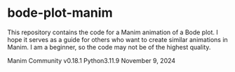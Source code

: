 # bode-plot-manim
This repository contains the code for a Manim animation of a Bode plot. I hope it serves as a guide for others who want to create similar animations in Manim.
I am a beginner, so the code may not be of the highest quality.

Manim Community v0.18.1
Python3.11.9
November 9, 2024
